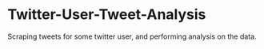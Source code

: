 # Twitter-User-Tweet-Analysis
Scraping tweets for some twitter user, and performing analysis on the data.
